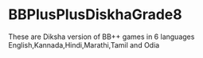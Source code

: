 # BBPlusPlusDiskhaGrade8
These are Diksha version of BB++ games in 6 languages English,Kannada,Hindi,Marathi,Tamil and Odia